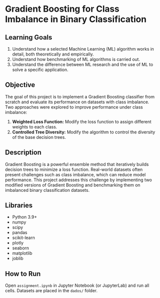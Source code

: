 # Gradient Boosting for Class Imbalance in Binary Classification

## Learning Goals
1. Understand how a selected Machine Learning (ML) algorithm works in detail, both theoretically and empirically.
2. Understand how benchmarking of ML algorithms is carried out.
3. Understand the difference between ML research and the use of ML to solve a specific application.

## Objective
The goal of this project is to implement a Gradient Boosting classifier from scratch and evaluate its performance on datasets with class imbalance. Two approaches were explored to improve performance under class imbalance:

1. **Weighted Loss Function:** Modify the loss function to assign different weights to each class.  
2. **Controlled Tree Diversity:** Modify the algorithm to control the diversity of the base decision trees.

## Description
Gradient Boosting is a powerful ensemble method that iteratively builds decision trees to minimize a loss function. Real-world datasets often present challenges such as class imbalance, which can reduce model performance. This project addresses this challenge by implementing two modified versions of Gradient Boosting and benchmarking them on imbalanced binary classification datasets.

## Libraries
- Python 3.9+
- numpy  
- scipy  
- pandas  
- scikit-learn  
- plotly  
- seaborn  
- matplotlib  
- joblib

## How to Run
Open `assignment.ipynb` in Jupyter Notebook (or JupyterLab) and run all cells. 
Datasets are placed in the `dados/` folder.
